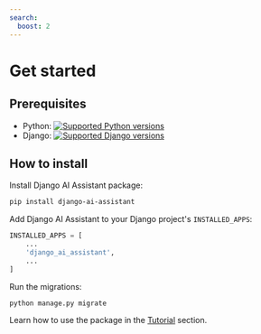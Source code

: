 ```yaml
---
search:
  boost: 2 
---
```


# Get started

## Prerequisites

- Python: <a href="https://pypi.org/project/django-ai-assistant" target="_blank"><img src="https://img.shields.io/pypi/pyversions/django-ai-assistant.svg?color=%2334D058" alt="Supported Python versions"></a>
- Django: <a href="https://pypi.org/project/django-ai-assistant" target="_blank"><img src="https://img.shields.io/pypi/frameworkversions/django/django-ai-assistant.svg" alt="Supported Django versions"></a>

## How to install

Install Django AI Assistant package:

```bash
pip install django-ai-assistant
```

Add Django AI Assistant to your Django project's `INSTALLED_APPS`:

```python title="myproject/settings.py"
INSTALLED_APPS = [
    ...
    'django_ai_assistant',
    ...
]
```

Run the migrations:

```bash
python manage.py migrate
```

Learn how to use the package in the [Tutorial](tutorial.md) section.
